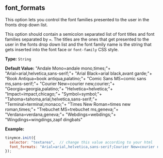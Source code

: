 ## font_formats

This option lets you control the font families presented to the user in the fronts drop down list.

This option should contain a semicolon separated list of font titles and font families separated by `=`. The titles are the ones that get presented to the user in the fonts drop down list and the font family name is the string that gets inserted into the font face or `font-family` CSS style.

**Type:** `String`

**Default Value:** "Andale Mono=andale mono,times;"+
  "Arial=arial,helvetica,sans-serif;"+
  "Arial Black=arial black,avant garde;"+
  "Book Antiqua=book antiqua,palatino;"+
  "Comic Sans MS=comic sans ms,sans-serif;"+
  "Courier New=courier new,courier;"+
  "Georgia=georgia,palatino;"+
  "Helvetica=helvetica;"+
  "Impact=impact,chicago;"+
  "Symbol=symbol;"+
  "Tahoma=tahoma,arial,helvetica,sans-serif;"+
  "Terminal=terminal,monaco;"+
  "Times New Roman=times new roman,times;"+
  "Trebuchet MS=trebuchet ms,geneva;"+
  "Verdana=verdana,geneva;"+
  "Webdings=webdings;"+
  "Wingdings=wingdings,zapf dingbats"

**Example:**

```js
tinymce.init({
  selector: "textarea",  // change this value according to your html
  font_formats: "Arial=arial,helvetica,sans-serif;Courier New=courier new,courier,monospace;AkrutiKndPadmini=Akpdmi-n"
});
```
